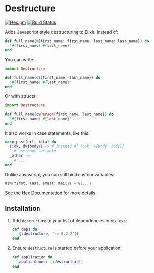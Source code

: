 # Destructure
[![Hex.pm](https://img.shields.io/hexpm/v/destructure.svg)](https://hex.pm/packages/destructure)
[![Build Status](https://travis-ci.org/danielberkompas/destructure.svg?branch=master)](https://travis-ci.org/danielberkompas/destructure)

Adds Javascript-style destructuring to Elixir. Instead of:

```elixir
def full_name(%{first_name: first_name, last_name: last_name}) do
  "#{first_name} #{last_name}"
end
```

You can write:

```elixir
import Destructure

def full_name(d%{first_name, last_name}) do
  "#{first_name} #{last_name}"
end
```

Or with structs:
```elixir
import Destructure

def full_name(d%Person{first_name, last_name}) do
  "#{first_name} #{last_name}"
end
```

It also works in case statements, like this:

```elixir
case post(url, data) do
  {:ok, d%{body}} -> # instead of {:ok, %{body: body}}
    # use body variable
  _other ->
    # ...
end
```

Unlike Javascript, you can still bind custom variables:

```elixir
d(%{first, last, email: mail}) = %{...}
```

See the [Hex Documentation](https://hexdocs.pm/destructure) for more details.

## Installation

  1. Add `destructure` to your list of dependencies in `mix.exs`:

        ```elixir
        def deps do
          [{:destructure, "~> 0.2.2"}]
        end
        ```

  2. Ensure `destructure` is started before your application:

        ```elixir
        def application do
          [applications: [:destructure]]
        end
        ```
